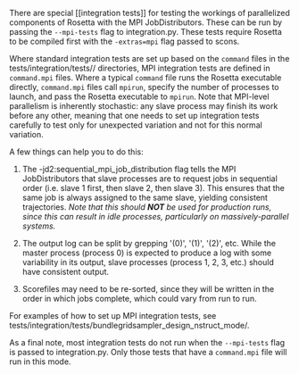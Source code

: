 There are special [[integration tests]] for testing the workings of parallelized components of Rosetta with the MPI JobDistributors. 
These can be run by passing the `--mpi-tests` flag to integration.py. 
These tests require Rosetta to be compiled first with the `-extras=mpi` flag passed to scons.  

Where standard integration tests are set up based on the `command` files in the tests/integration/tests/<testname>/ directories, MPI integration tests are defined in `command.mpi` files.
Where a typical `command` file runs the Rosetta executable directly, `command.mpi` files call `mpirun`, specify the number of processes to launch, and pass the Rosetta executable to `mpirun`.
Note that MPI-level parallelism is inherently stochastic: any slave process may finish its work before any other, meaning that one needs to set up integration tests carefully to test only for unexpected variation and not for this normal variation.

A few things can help you to do this:

1.  The -jd2:sequential_mpi_job_distribution flag tells the MPI JobDistributors that slave processes are to request jobs in sequential order (i.e. slave 1 first, then slave 2, then slave 3).
This ensures that the same job is always assigned to the same slave, yielding consistent trajectories.
*Note that this should **NOT** be used for production runs, since this can result in idle processes, particularly on massively-parallel systems.*

2.  The output log can be split by grepping '(0)', '(1)', '(2)', etc. 
While the master process (process 0) is expected to produce a log with some variability in its output, slave processes (process 1, 2, 3, etc.) should have consistent output.

3.  Scorefiles may need to be re-sorted, since they will be written in the order in which jobs complete, which could vary from run to run.

For examples of how to set up MPI integration tests, see tests/integration/tests/bundlegridsampler_design_nstruct_mode/.

As a final note, most integration tests do not run when the `--mpi-tests` flag is passed to integration.py. 
Only those tests that have a `command.mpi` file will run in this mode.
